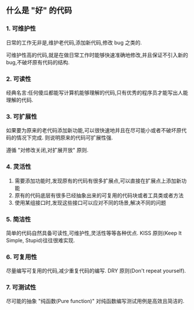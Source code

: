 ## 什么是 "好" 的代码

### 1. 可维护性
日常的工作无非是,维护老代码,添加新代码,修改 bug 之类的.

可维护性高的代码,就是在做日常工作时能够快速准确地修改,并且保证不引入新的 bug,不破坏原有代码的结构.

### 2. 可读性
经典名言:任何傻瓜都能写计算机能够理解的代码,只有优秀的程序员才能写出人能理解的代码.

### 3. 可扩展性
如果要为原来的老代码添加新功能,可以很快速地并且在尽可能小或者不破坏原代码的情况下完成. 则说明原来的代码可扩展性强.

遵循 "对修改关闭,对扩展开放" 原则.

### 4. 灵活性
1. 需要添加功能时,发现原有的代码有很多扩展点,可以直接在扩展点上添加新功能
2. 原有的代码底层有很多已经抽象出来的可复用的代码块或者工具类或者方法
3. 使用某组接口时,发现这些接口可以应对不同的场景,解决不同的问题

### 5. 简洁性
简单的代码自然具备可读性,可维护性,灵活性等等各种优点. KISS 原则(Keep It Simple, Stupid)往往很难实现.

### 6. 可复用性
尽量编写可复用的代码,减少重复代码的编写. DRY 原则(Don't repeat yourself).

### 7. 可测试性
尽可能的抽象 "纯函数(Pure function)" 对纯函数编写测试用例是高效且简洁的.

